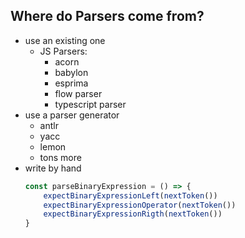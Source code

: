## Where do Parsers come from?

- use an existing one
    - JS Parsers:
        - acorn
        - babylon
        - esprima
        - flow parser
        - typescript parser
- use a parser generator
    - antlr
    - yacc
    - lemon
    - tons more
- write by hand
    ```javascript
    const parseBinaryExpression = () => {
        expectBinaryExpressionLeft(nextToken())
        expectBinaryExpressionOperator(nextToken())
        expectBinaryExpressionRigth(nextToken())
    }
    ```

